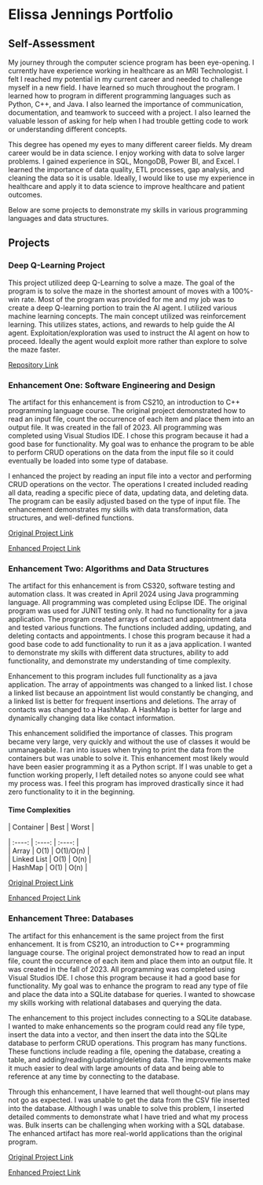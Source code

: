 # Elissa Jennings Portfolio

## Self-Assessment

My journey through the computer science program has been eye-opening. I currently have experience working in healthcare as an MRI Technologist. I felt I reached my potential in my current career and needed to challenge myself in a new field. I have learned so much throughout the program. I learned how to program in different programming languages such as Python, C++, and Java. I also learned the importance of communication, documentation, and teamwork to succeed with a project. I also learned the valuable lesson of asking for help when I had trouble getting code to work or understanding different concepts.   

This degree has opened my eyes to many different career fields. My dream career would be in data science. I enjoy working with data to solve larger problems. I gained experience in SQL, MongoDB, Power BI, and Excel. I learned the importance of data quality, ETL processes, gap analysis, and cleaning the data so it is usable. Ideally, I would like to use my experience in healthcare and apply it to data science to improve healthcare and patient outcomes.   

Below are some projects to demonstrate my skills in various programming languages and data structures.

## Projects

### Deep Q-Learning Project  

This project utilized deep Q-Learning to solve a maze. The goal of the program is to solve the maze in the shortest amount of moves with a 100%-win rate. Most of the program was provided for me and my job was to create a deep Q-learning portion to train the AI agent. I utilized various machine learning concepts. The main concept utilized was reinforcement learning. This utilizes states, actions, and rewards to help guide the AI agent. Exploitation/exploration was used to instruct the AI agent on how to proceed. Ideally the agent would exploit more rather than explore to solve the maze faster.

[Repository Link](https://github.com/jenninge/CS370.git)

### Enhancement One: Software Engineering and Design   

The artifact for this enhancement is from CS210, an introduction to C++ programming language course. The original project demonstrated how to read an input file, count the occurrence of each item and place them into an output file. It was created in the fall of 2023. All programming was completed using Visual Studios IDE. I chose this program because it had a good base for functionality. My goal was to enhance the program to be able to perform CRUD operations on the data from the input file so it could eventually be loaded into some type of database.

I enhanced the project by reading an input file into a vector and performing CRUD operations on the vector. The operations I created included reading all data, reading a specific piece of data, updating data, and deleting data. The program can be easily adjusted based on the type of input file. The enhancement demonstrates my skills with data transformation, data structures, and well-defined functions.     

[Original Project Link](https://github.com/jenninge/jenninge.github.io/tree/main/OriginalForEnhancementOneAndThree)  

[Enhanced Project Link](https://github.com/jenninge/jenninge.github.io/tree/main/EnhancementOne)  

### Enhancement Two: Algorithms and Data Structures

The artifact for this enhancement is from CS320, software testing and automation class. It was created in April 2024 using Java programming language. All programming was completed using Eclipse IDE. The original program was used for JUNIT testing only. It had no functionality for a java application. The program created arrays of contact and appointment data and tested various functions. The functions included adding, updating, and deleting contacts and appointments. I chose this program because it had a good base code to add functionality to run it as a java application. I wanted to demonstrate my skills with different data structures, ability to add functionality, and demonstrate my understanding of time complexity.   

Enhancement to this program includes full functionality as a java application. The array of appointments was changed to a linked list. I chose a linked list because an appointment list would constantly be changing, and a linked list is better for frequent insertions and deletions. The array of contacts was changed to a HashMap. A HashMap is better for large and dynamically changing data like contact information.   

This enhancement solidified the importance of classes. This program became very large, very quickly and without the use of classes it would be unmanageable. I ran into issues when trying to print the data from the containers but was unable to solve it. This enhancement most likely would have been easier programming it as a Python script. If I was unable to get a function working properly, I left detailed notes so anyone could see what my process was. I feel this program has improved drastically since it had zero functionality to it in the beginning.    


#### Time Complexities    

| Container | Best | Worst |   

| :----: | :----: | :----: |   
| Array | O(1) | O(1)/O(n) |   
| Linked List | O(1) | O(n) |   
| HashMap | O(1) | O(n) |    
  
[Original Project Link](https://github.com/jenninge/jenninge.github.io/tree/main/OriginalForEnhancementTwo/src)   

[Enhanced Project Link](https://github.com/jenninge/jenninge.github.io/tree/main/EnhancementTwo)

### Enhancement Three: Databases

The artifact for this enhancement is the same project from the first enhancement. It is from CS210, an introduction to C++ programming language course. The original project demonstrated how to read an input file, count the occurrence of each item and place them into an output file. It was created in the fall of 2023. All programming was completed using Visual Studios IDE. I chose this program because it had a good base for functionality. My goal was to enhance the program to read any type of file and place the data into a SQLite database for queries. I wanted to showcase my skills working with relational databases and querying the data.  

The enhancement to this project includes connecting to a SQLite database. I wanted to make enhancements so the program could read any file type, insert the data into a vector, and then insert the data into the SQLite database to perform CRUD operations. This program has many functions. These functions include reading a file, opening the database, creating a table, and adding/reading/updating/deleting data. The improvements make it much easier to deal with large amounts of data and being able to reference at any time by connecting to the database.    

Through this enhancement, I have learned that well thought-out plans may not go as expected. I was unable to get the data from the CSV file inserted into the database. Although I was unable to solve this problem, I inserted detailed comments to demonstrate what I have tried and what my process was. Bulk inserts can be challenging when working with a SQL database. The enhanced artifact has more real-world applications than the original program. 

[Original Project Link](https://github.com/jenninge/jenninge.github.io/tree/main/OriginalForEnhancementOneAndThree)    

[Enhanced Project Link](https://github.com/jenninge/jenninge.github.io/tree/main/EnhancementThree)



